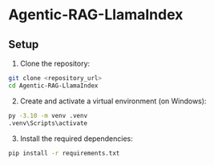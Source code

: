 # Agentic-RAG-LlamaIndex

## Setup
1. Clone the repository:
```bash
git clone <repository_url>
cd Agentic-RAG-LlamaIndex
```

2. Create and activate a virtual environment (on Windows):
```bash
py -3.10 -m venv .venv
.venv\Scripts\activate
```

3. Install the required dependencies:
```bash
pip install -r requirements.txt
```